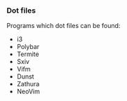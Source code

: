 ### Dot files

Programs which dot files can be found:

* i3
* Polybar
* Termite
* Sxiv
* Vifm
* Dunst
* Zathura
* NeoVim
